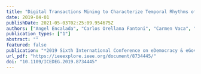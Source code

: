 ```yaml
---
title: "Digital Transactions Mining to Characterize Temporal Rhythms of a City"
date: 2019-04-01
publishDate: 2021-05-03T02:25:09.954675Z
authors: ["Angel Encalada", "Carlos Orellana Fantoni", "Carmen Vaca", "Jonathan Gorotiza", "Norian Pilco"]
publication_types: ["1"]
abstract: ""
featured: false
publication: "*2019 Sixth International Conference on eDemocracy & eGovernment (ICEDEG)*"
url_pdf: "https://ieeexplore.ieee.org/document/8734445/"
doi: "10.1109/ICEDEG.2019.8734445"
---
```


